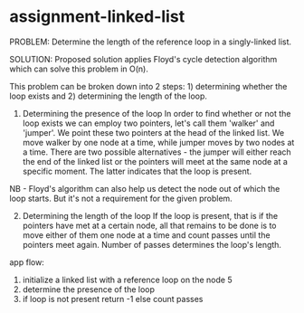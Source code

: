 # assignment-linked-list

PROBLEM: Determine the length of the reference loop in a singly-linked list.

SOLUTION: Proposed solution applies Floyd's cycle detection algorithm which can solve this problem in O(n).

This problem can be broken down into 2 steps: 1) determining whether the loop exists and 2) determining the length of the loop.

1) Determining the presence of the loop
In order to find whether or not the loop exists we can employ two pointers, let's call them 'walker' and 'jumper'.
We point these two pointers at the head of the linked list. We move walker by one node at a time, while jumper moves by two nodes at a time.
There are two possible alternatives - the jumper will either reach the end of the linked list or the pointers will meet at the same node at a specific moment.
The latter indicates that the loop is present.

NB - Floyd's algorithm can also help us detect the node out of which the loop starts. But it's not a requirement for the given problem.

2) Determining the length of the loop
If the loop is present, that is if the pointers have met at a certain node, 
all that remains to be done is to move either of them one node at a time and count passes until the pointers meet again.
Number of passes determines the loop's length.

app flow:
1) initialize a linked list with a reference loop on the node 5
2) determine the presence of the loop
3) if loop is not present return -1 else count passes 

